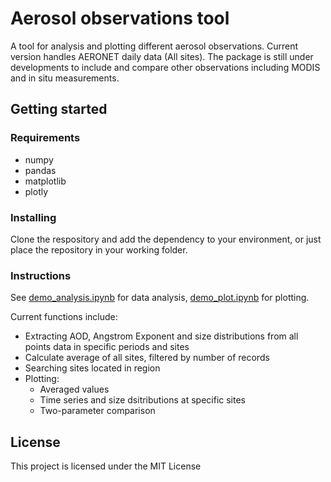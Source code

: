 # Aerosol observations tool

A tool for analysis and plotting different aerosol observations. Current version handles AERONET daily data (All sites). 
The package is still under developments to include and compare other observations including MODIS and in situ measurements. 

## Getting started

### Requirements

- numpy
- pandas
- matplotlib
- plotly

### Installing

Clone the respository and add the dependency to your environment, or just place the repository in your working folder.

### Instructions

See [demo_analysis.ipynb](demo_analysis.ipynb) for data analysis, [demo_plot.ipynb](demo_plot.ipynb) for plotting.

Current functions include:

- Extracting AOD, Angstrom Exponent and size distributions from all points data in specific periods and sites
- Calculate average of all sites, filtered by number of records
- Searching sites located in region
- Plotting:
  - Averaged values
  - Time series and size dsitributions at specific sites
  - Two-parameter comparison

## License
This project is licensed under the MIT License
